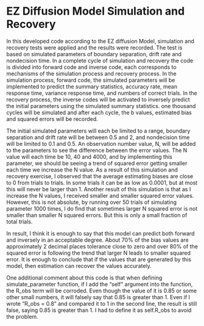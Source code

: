# EZ Diffusion Model Simulation and Recovery

In this developed code according to the EZ diffusion Model, simulation and recovery tests were applied and the results were recorded. The test is based on simulated parameters of boundary separation, drift rate and nondecision time. In a complete cycle of simulation and recovery the code is divided into forward code and inverse code, each corresponds to mechanisms of the simulation process and recovery process. In the simulation process, forward code, the simulated parameters will be implemented to predict the summary statistics, accuracy rate, mean response time, variance response time, and numbers of correct trials. In the recovery process, the inverse codes will be activated to inversely predict the initial parameters using the simulated summary statistics. one thousand cycles will be simulated and after each cycle, the b values, estimated bias and squared errors will be recorded.

The initial simulated parameters will each be limited to a range, boundary separation and drift rate will be between 0.5 and 2, and nondecision time will be limited to 0.1 and 0.5. An observation number value, N, will be added to the parameters to see the difference between the error values. The N value will each time be 10, 40 and 4000, and by implementing this parameter, we should be seeing a trend of squared error getting smaller each time we increase the N value. As a result of this simulation and recovery exercise, I observed that the average estimating biases are close to 0 from trials to trials. In some trials it can be as low as 0.0001, but at most this will never be larger than 1. Another result of this simulation is that as I increase the N values, I received smaller and smaller squared error values. However, this is not absolute, by running over 50 trials of simulating parameter 1000 times, I do find that sometimes larger N squared error is not smaller than smaller N squared errors. But this is only a small fraction of total trials. 

In result, I think it is enough to say that this model can predict both forward and inversely in an acceptable degree. About 70% of the bias values are approximately 2 decimal places tolerance close to zero and over 80% of the squared error is following the trend that larger N leads to smaller squared error. It is enough to conclude that if the values that are generated by this model, then estimation can recover the values accurately. 

One additional comment about this code is that when defining simulate_parameter function, if I add the “self” argument into the function, the R_obs term will be corroded. Even though the value of it is 0.85 or some other small numbers, it will falsely say that 0.85 is greater than 1. Even if I wrote “R_obs = 0.8” and compared it to 1 in the second line, the result is still false, saying 0.85 is greater than 1. I had to define it as self.R_obs to avoid the problem.
